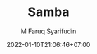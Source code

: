 ---
author: "M Faruq Syarifudin"
draft: false
date: 2022-01-10T21:06:46+07:00
description: "Ini adalah deskripsi artikel"
title: "Samba"
slug: samba
featured_image: "dhcp.png"
tags:
    - 

categories:
    - 


# image: https://lorempixel.com/720/380
# thumbnail: https://lorempixel.com/320/160
---